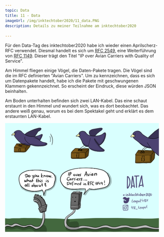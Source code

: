 ```yaml
---
topic: Data
title: 11 - Data
imageUrl: /img/inktechtober2020/11_data.PNG
description: Details zu meiner Teilnahme am inktechtober2020

---
```


Für den Data-Tag des inktechtober2020 habe ich wieder einen Aprilscherz-RFC verwendet. Diesmal handelt es sich um [RFC 2549](https://tools.ietf.org/html/rfc2549), eine Weiterführung von [RFC 1149](https://tools.ietf.org/html/rfc1149). Dieser trägt den Titel "IP over Avian Carriers with Quality of Service".

Am Himmel fliegen einige Vögel, die Daten-Pakete tragen. Die Vögel sind die im RFC definierten "Avian Carriers". Um zu kennzeichnen, dass es sich um Datenpakete handelt, habe ich die Pakete mit geschwungenen Klammern gekennzeichnet. So erscheint der Eindruck, diese würden JSON beinhalten.

Am Boden unterhalten befinden sich zwei LAN-Kabel. Das eine schaut erstaunt in den Himmel und wundert sich, was es dort beobachtet. Das andere weiß genau, worum es bei dem Spektakel geht und erklärt es dem erstaunten LAN-Kabel.

![11 Data](/img/inktechtober2020/11_data.PNG)
